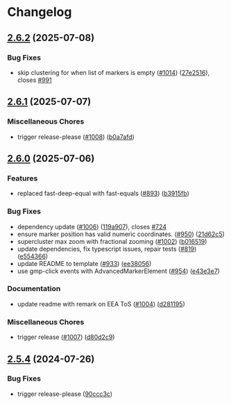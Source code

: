 # Changelog

## [2.6.2](https://github.com/googlemaps/js-markerclusterer/compare/v2.6.1...v2.6.2) (2025-07-08)


### Bug Fixes

* skip clustering for when list of markers is empty ([#1014](https://github.com/googlemaps/js-markerclusterer/issues/1014)) ([27e2516](https://github.com/googlemaps/js-markerclusterer/commit/27e2516d89573f11f22a4c94688826e4096502d9)), closes [#991](https://github.com/googlemaps/js-markerclusterer/issues/991)

## [2.6.1](https://github.com/googlemaps/js-markerclusterer/compare/v2.6.0...v2.6.1) (2025-07-07)


### Miscellaneous Chores

* trigger release-please ([#1008](https://github.com/googlemaps/js-markerclusterer/issues/1008)) ([b0a7afd](https://github.com/googlemaps/js-markerclusterer/commit/b0a7afd0348d1b79ca67ca4b3583b9462ea42fa1))

## [2.6.0](https://github.com/googlemaps/js-markerclusterer/compare/v2.5.4...v2.6.0) (2025-07-06)


### Features

* replaced fast-deep-equal with fast-equals ([#893](https://github.com/googlemaps/js-markerclusterer/issues/893)) ([b3915fb](https://github.com/googlemaps/js-markerclusterer/commit/b3915fb9a4dec6f65bfba3612e66849b56bdda98))


### Bug Fixes

* dependency update ([#1006](https://github.com/googlemaps/js-markerclusterer/issues/1006)) ([119a907](https://github.com/googlemaps/js-markerclusterer/commit/119a90779aff5566c06f9117de9a0c3f11648a39)), closes [#724](https://github.com/googlemaps/js-markerclusterer/issues/724)
* ensure marker position has valid numeric coordinates. ([#950](https://github.com/googlemaps/js-markerclusterer/issues/950)) ([21d62c5](https://github.com/googlemaps/js-markerclusterer/commit/21d62c57b6645a1fc4bf67a61573a6e96b290a25))
* supercluster max zoom with fractional zooming ([#1002](https://github.com/googlemaps/js-markerclusterer/issues/1002)) ([b016519](https://github.com/googlemaps/js-markerclusterer/commit/b0165192262dedb125adaa31671e9ce5b8989c3b))
* update dependencies, fix typescript issues, repair tests ([#819](https://github.com/googlemaps/js-markerclusterer/issues/819)) ([e554366](https://github.com/googlemaps/js-markerclusterer/commit/e554366ba3960530dfed939a45d84d934cd3f3fc))
* update README to template ([#933](https://github.com/googlemaps/js-markerclusterer/issues/933)) ([ee38056](https://github.com/googlemaps/js-markerclusterer/commit/ee38056616fc8dd41b9a163d60f7e6b98f9ac920))
* use gmp-click events with AdvancedMarkerElement ([#954](https://github.com/googlemaps/js-markerclusterer/issues/954)) ([e43e3e7](https://github.com/googlemaps/js-markerclusterer/commit/e43e3e7a5197ec346dab855080a450ead24f99f5))


### Documentation

* update readme with remark on EEA ToS ([#1004](https://github.com/googlemaps/js-markerclusterer/issues/1004)) ([d281195](https://github.com/googlemaps/js-markerclusterer/commit/d2811956e6060087e1cfada4fd0a9645f80b8e48))


### Miscellaneous Chores

* trigger release ([#1007](https://github.com/googlemaps/js-markerclusterer/issues/1007)) ([d80d2c9](https://github.com/googlemaps/js-markerclusterer/commit/d80d2c9e328235df7dc636160f78f36f51203fc9))

## [2.5.4](https://github.com/googlemaps/js-markerclusterer/compare/v2.5.3...v2.5.4) (2024-07-26)


### Bug Fixes

* trigger release-please ([90ccc3c](https://github.com/googlemaps/js-markerclusterer/commit/90ccc3cbd733a912b1942c2b90e7e1333bf70879))
